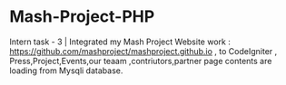 # Mash-Project-PHP
Intern task - 3 | Integrated my Mash Project Website work : https://github.com/mashproject/mashproject.github.io  , 
to CodeIgniter ,
Press,Project,Events,our teaam ,contriutors,partner page contents are loading from Mysqli database.

